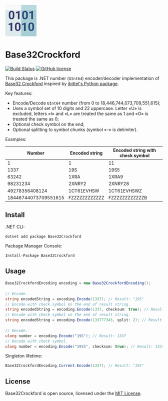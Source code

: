 ![Base32Crockford](assets/logo/logo_100x100.png)

# Base32Crockford

[![Build Status](https://dev.azure.com/askalione/OpenSource/_apis/build/status/Base32Crockford)](https://dev.azure.com/askalione/OpenSource/_build?definitionId=2)
[![GitHub license](https://img.shields.io/github/license/askalione/base32-crockford-net)](https://github.com/askalione/base32-crockford-net/blob/master/LICENSE)

This package is .NET number (`UInt64`) encoder/decoder implementation of [Base32 Crockford](https://www.crockford.com/base32.html) inspired by [jbittel's Python package](https://github.com/jbittel/base32-crockford). 

Key features:

* Encode/Decode `UInt64` number (from 0 to 18,446,744,073,709,551,615);
* Uses a symbol set of 10 digits and 22 uppercase. Letter «U» is excluded, letters «I» and «L» are treated the same as 1 and «O» is treated the same as 0;
* Optional check symbol on the end;
* Optional splitting to symbol chunks (symbol «-» is delimiter).

Examples:

| Number | Encoded string | Encoded string with check symbol |
| --- | --- | --- |
| 1 | 1 | 11 |
| 1337 | 19S | 19S5 |
| 63242 | 1XRA | 1XRA9 |
| 98231234 | 2XNRY2 | 2XNRY28 |
| 49278356408124 | 1CT61EVHSW | 1CT61EVHSWZ |
| 18446744073709551615 | FZZZZZZZZZZZZ | FZZZZZZZZZZZZB |

## Install

.NET CLI:
```
dotnet add package Base32Crockford
```

Package Manager Console:
```
Install-Package Base32Crockford
```

## Usage

```cs
Base32CrockfordEncoding encoding = new Base32CrockfordEncoding();

// Encode.
string encodedString = encoding.Encode(1337); // Result: "19S"
// Encode with check symbol on the end of result string.
string encodedString = encoding.Encode(1337, checksum: true); // Result: "19S5"
// Encode with check symbol on the end of result string.
string encodedString = encoding.Encode(133777345, split: 2); // Result: "3ZJ-HY1"

// Decode.
ulong number = encoding.Encode("19S"); // Result: 1337
// Decode with check symbol.
ulong number = encoding.Encode("19S5", checksum: true); // Result: 1337
```

Singleton lifetime:

```cs
Base32CrockfordEncoding.Current.Encode(1337); // Result: "19S"
```


## License

Base32Crockford is open source, licensed under the [MIT License](https://github.com/askalione/base32-crockford-net/blob/master/LICENSE).